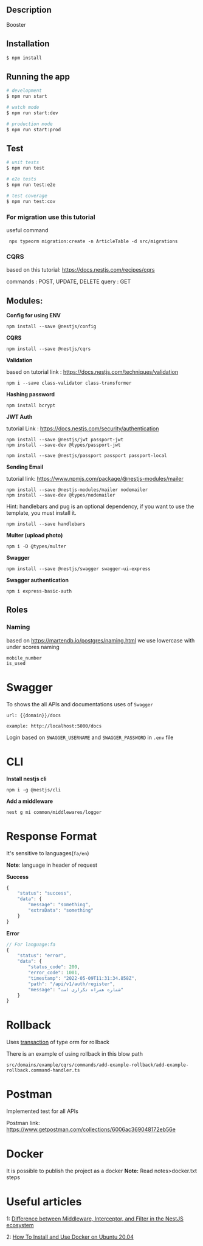 
## Description

Booster

## Installation

```bash
$ npm install
```

## Running the app

```bash
# development
$ npm run start

# watch mode
$ npm run start:dev

# production mode
$ npm run start:prod
```

## Test

```bash
# unit tests
$ npm run test

# e2e tests
$ npm run test:e2e

# test coverage
$ npm run test:cov
```
### For migration use this tutorial

useful command
 
```
 npx typeorm migration:create -n ArticleTable -d src/migrations

 ````


 ### CQRS
 
based on this tutorial: https://docs.nestjs.com/recipes/cqrs

commands : POST, UPDATE, DELETE
query : GET


## Modules:

**Config for using ENV**
```
npm install --save @nestjs/config
```

**CQRS**
```
npm install --save @nestjs/cqrs
```

**Validation** 

based on tutorial link : https://docs.nestjs.com/techniques/validation
```
npm i --save class-validator class-transformer
```


**Hashing password**
```
npm install bcrypt
```

**JWT Auth**

tutorial Link : https://docs.nestjs.com/security/authentication
```
npm install --save @nestjs/jwt passport-jwt
npm install --save-dev @types/passport-jwt

npm install --save @nestjs/passport passport passport-local
```


**Sending Email**

tutorial link: https://www.npmjs.com/package/@nestjs-modules/mailer
```
npm install --save @nestjs-modules/mailer nodemailer
npm install --save-dev @types/nodemailer
```

Hint: handlebars and pug is an optional dependency, if you want to use the template, you must install it.
```
npm install --save handlebars
```

**Multer (upload photo)**
```
npm i -D @types/multer
```


**Swagger**
```
npm install --save @nestjs/swagger swagger-ui-express
```

**Swagger authentication**
```
npm i express-basic-auth
```

## Roles

### Naming
based on https://martendb.io/postgres/naming.html we use lowercase with under scores naming
```
mobile_number
is_used
```


# Swagger

To shows the all APIs and documentations uses of `Swagger`

`url: {{domain}}/docs`

`example: http://localhost:5000/docs`

Login based on `SWAGGER_USERNAME` and `SWAGGER_PASSWORD` in `.env` file


# CLI
**Install nestjs cli**
```
npm i -g @nestjs/cli
```

**Add a middleware**
```
nest g mi common/middlewares/logger
```

# Response Format 

It's sensitive to languages(`fa/en`)

**Note**: language in header of request

**Success**
```javascript
{
    "status": "success",
    "data": {
        "message": "something",
        "extraData": "something"
    }
}
```
**Error**
```javascript
// For language:fa
{
    "status": "error",
    "data": {
        "status_code": 200,
        "error_code": 1001,
        "timestamp": "2022-05-09T11:31:34.858Z",
        "path": "/api/v1/auth/register",
        "message": "شماره همراه تکراری است"
    }
}
```

# Rollback

Uses [transaction](https://docs.nestjs.com/techniques/database#transactions) of type orm for rollback

There is an example of using rollback in this blow path

`src/domains/example/cqrs/commands/add-example-rollback/add-example-rollback.command-handler.ts`


# Postman

Implemented test for all APIs

Postman link: https://www.getpostman.com/collections/6006ac369048172eb56e


# Docker
It is possible to publish the project as a docker
**Note:** Read notes>docker.txt steps

# Useful articles

1: [Difference between Middleware, Interceptor, and Filter in the NestJS ecosystem](https://blog.bitsrc.io/difference-between-middleware-interceptor-and-filter-in-the-nest-js-ecosystem-c71fb3ba32f6)

2: [How To Install and Use Docker on Ubuntu 20.04](https://www.digitalocean.com/community/tutorials/how-to-install-and-use-docker-on-ubuntu-20-04)
